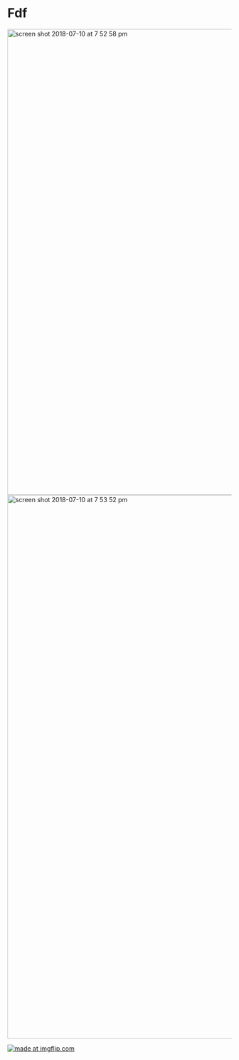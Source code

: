 # Fdf


<img width="1045" alt="screen shot 2018-07-10 at 7 52 58 pm" src="https://user-images.githubusercontent.com/31519926/42525165-223189fc-847b-11e8-9bff-dda90e07a567.png">




<img width="1219" alt="screen shot 2018-07-10 at 7 53 52 pm" src="https://user-images.githubusercontent.com/31519926/42525118-05a826e2-847b-11e8-86ac-039d9f12a6ed.png">




<a href="https://imgflip.com/gif/2dqtm6"><img src="https://i.imgflip.com/2dqtm6.gif" title="made at imgflip.com"/></a>
